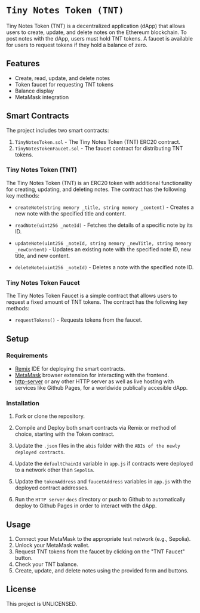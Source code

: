 # `Tiny Notes Token (TNT)`
Tiny Notes Token (TNT) is a decentralized application (dApp) that allows users to create, update, and delete notes on the Ethereum blockchain. To post notes with the dApp, users must hold TNT tokens. A faucet is available for users to request tokens if they hold a balance of zero.

## Features

-   Create, read, update, and delete notes
-   Token faucet for requesting TNT tokens
-   Balance display
-   MetaMask integration

## Smart Contracts

The project includes two smart contracts:

1.  `TinyNotesToken.sol` - The Tiny Notes Token (TNT) ERC20 contract.
2.  `TinyNotesTokenFaucet.sol` - The faucet contract for distributing TNT tokens.

### Tiny Notes Token (TNT)

The Tiny Notes Token (TNT) is an ERC20 token with additional functionality for creating, updating, and deleting notes. The contract has the following key methods:

-   `createNote(string memory _title, string memory _content)` - Creates a new note with the specified title and content.

- `readNote(uint256 _noteId)` - Fetches the details of a specific note by its ID.
-   `updateNote(uint256 _noteId, string memory _newTitle, string memory _newContent)` - Updates an existing note with the specified note ID, new title, and new content.
-   `deleteNote(uint256 _noteId)` - Deletes a note with the specified note ID.

### Tiny Notes Token Faucet

The Tiny Notes Token Faucet is a simple contract that allows users to request a fixed amount of TNT tokens. The contract has the following key methods:

-   `requestTokens()` - Requests tokens from the faucet.

## Setup

### Requirements

-   [Remix](https://remix.ethereum.org/) IDE for deploying the smart contracts.
-   [MetaMask](https://metamask.io/) browser extension for interacting with the frontend.
-   [http-server](https://www.npmjs.com/package/http-server) or any other HTTP server as well as live hosting with services like Github Pages, for a worldwide publically accesible dApp.

### Installation

1.  Fork or clone the repository.

2.  Compile and Deploy both smart contracts via Remix or method of choice, starting with the Token contract. 
3.  Update the `.json` files in the `abis` folder with the `ABIs of the newly deployed contracts`.
4.  Update the `defaultChainId` variable in `app.js` if contracts were deployed to a network other than `Sepolia`.
5.  Update the `tokenAddress` and `faucetAddress` variables in `app.js` with the deployed contract addresses.
6.  Run the `HTTP server` `docs` directory or push to Github to automatically deploy to Github Pages in order to interact with the dApp.

## Usage

1.  Connect your MetaMask to the appropriate test network (e.g., Sepolia).
2.  Unlock your MetaMask wallet.
3.  Request TNT tokens from the faucet by clicking on the "TNT Faucet" button.
4.  Check your TNT balance.
5.  Create, update, and delete notes using the provided form and buttons.

## License

This project is UNLICENSED.